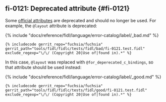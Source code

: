 ## fi-0121: Deprecated attribute {#fi-0121}

Some [official attributes](/docs/reference/fidl/language/attributes.md) are
deprecated and should no longer be used. For example, the `@layout` attribute is
deprecated:

{% include "docs/reference/fidl/language/error-catalog/label/_bad.md" %}

```fidl
{% includecode gerrit_repo="fuchsia/fuchsia" gerrit_path="tools/fidl/fidlc/tests/fidl/bad/fi-0121.test.fidl" exclude_regexp="\/\/ (Copyright 20|Use of|found in).*" %}
```

In this case, `@layout` was replaced with `@for_deperecated_c_bindings`, so that
attribute should be used instead:

{% include "docs/reference/fidl/language/error-catalog/label/_good.md" %}

```fidl
{% includecode gerrit_repo="fuchsia/fuchsia" gerrit_path="tools/fidl/fidlc/tests/fidl/good/fi-0121.test.fidl" exclude_regexp="\/\/ (Copyright 20|Use of|found in).*" %}
```
